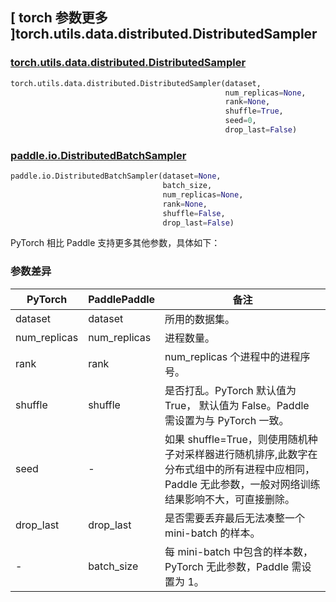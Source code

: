 ## [ torch 参数更多 ]torch.utils.data.distributed.DistributedSampler

### [torch.utils.data.distributed.DistributedSampler](https://pytorch.org/docs/stable/data.html?highlight=distributedsampler#torch.utils.data.distributed.DistributedSampler)

```python
torch.utils.data.distributed.DistributedSampler(dataset,
                                                num_replicas=None,
                                                rank=None,
                                                shuffle=True,
                                                seed=0,
                                                drop_last=False)
```

### [paddle.io.DistributedBatchSampler](https://www.paddlepaddle.org.cn/documentation/docs/zh/develop/api/paddle/io/DistributedBatchSampler_cn.html#distributedbatchsampler)

```python
paddle.io.DistributedBatchSampler(dataset=None,
                                  batch_size,
                                  num_replicas=None,
                                  rank=None,
                                  shuffle=False,
                                  drop_last=False)
```

PyTorch 相比 Paddle 支持更多其他参数，具体如下：

### 参数差异

| PyTorch       | PaddlePaddle | 备注       |
| ------------- | ------------ | ---------- |
| dataset       | dataset      | 所用的数据集。 |
| num_replicas  | num_replicas | 进程数量。    |
| rank          | rank         | num_replicas 个进程中的进程序号。 |
| shuffle       | shuffle      | 是否打乱。PyTorch 默认值为 True， 默认值为 False。Paddle 需设置为与 PyTorch 一致。 |
| seed          | -            | 如果 shuffle=True，则使用随机种子对采样器进行随机排序,此数字在分布式组中的所有进程中应相同，Paddle 无此参数，一般对网络训练结果影响不大，可直接删除。  |
| drop_last     | drop_last    | 是否需要丢弃最后无法凑整一个 mini-batch 的样本。 |
| -             | batch_size   | 每 mini-batch 中包含的样本数，PyTorch 无此参数，Paddle 需设置为 1。                   |
